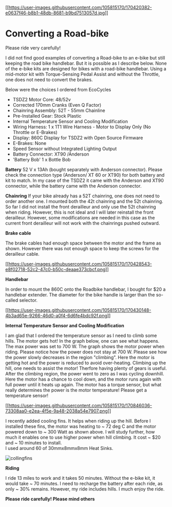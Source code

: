[[https://user-images.githubusercontent.com/105815170/170420382-e0637f46-b8b1-48db-8681-b9bd7513057d.jpg]]

# Converting a Road-bike 

Please ride very carefully!

I did not find good examples of converting a Road-bike to an e-bike but still keeping the road bike handlebar. But it is possible as I describe below.
None of the e-bike kits are designed for bikes with a road-bike handlebar. Using a mid-motor kit with Torque-Sensing Pedal Assist and without the Throttle, one does not need to convert the brakes.

Below were the choices I ordered from EcoCycles
* TSDZ2 Motor Core: 48/52v
*  Corrected 170mm Cranks (Even Q Factor)
* Chainring Assembly: 52T - 55mm Chainline
* Pre-Installed Gear: Stock Plastic 
* Internal Temperature Sensor and Cooling Modification 
* Wiring Harness: 1 x 1T1 Wire Harness - Motor to Display Only (No Throttle or E-Brakes)
* Display: 860C Display for TSDZ2 with Open Source Firmware 
* E-Brakes: None
* Speed Sensor without Integrated Lighting Output
* Battery Connector: XT90 /Anderson
* 'Battery Bob'  1 x Bottle Bob

**Battery** 
52 V x 13Ah (bought separately with Anderson connector). Please check the connection type (Anderson/ XT 60 or XT90) for both battery and kit to match.
In my case of the TSDZ2 it came with the Anderson and XT90 connector, while the battery came with the Anderson connector.

**Chainring**
If your bike already has a 52T chainring, one does not need to order another one. I mounted both the 42t chainring and the 52t chainring. So far I did not install the front derailleur and only use the 52t chainring when riding. However, this is not ideal and I will later reinstall the front derailleur. However, some modifications are needed in this case as the current front derailleur will not work with the chainrings pushed outward.

**Brake cable**

The brake cables had enough space between the motor and the frame as shown. 
However there was not enough space to keep the screws for the derailleur cable.

[[https://user-images.githubusercontent.com/105815170/170428543-e8f02718-52c2-47c0-b50c-deaae373cbcf.png]]



**Handlebar**

In order to mount the 860C onto the Roadbike handlebar, I bought for $20 a handlebar extender. The diameter for the bike handle is larger than the so-called selector.

[[https://user-images.githubusercontent.com/105815170/170430148-4b3ad65e-9266-46d0-a0f4-6d6fe4bdc92f.png]]

**Internal Temperature Sensor and Cooling Modification** 

I am glad that I ordered the temperature sensor as I need to climb some hills. The motor gets hot!
In the graph below, one can see what happens. The max power was set to 700 W. The graph shows the motor power when riding. Please notice how the power does not stay at 700 W. Please see how the power slowly decreases in the region "climbing". Here the motor is getting hot and the power is reduced to avoid over-heating. Climbing up the hill, one needs to assist the motor! Therfore having plenty of gears is useful. 
After the climbing region, the power went to zero as I was cycling downhill. Here the motor has a chance to cool down, and the motor runs again with full power until it heats up again. The motor has a torque sensor, but what really determines the power is the motor temperature! Please get a temperature sensor! 

[[https://user-images.githubusercontent.com/105815170/170846036-73308aa0-e2ea-4f5e-9a48-2038a54e7907.png]]

I recently added cooling fins. It helps when riding up the hill. Before I installed these fins, the motor was heating to  ~ 72 deg C and the motor powered down to ~ 300 Watt as shown above. I will study further, how much it enables one to use higher power when hill climbing. It cost ~ $20 and ~ 10 minutes to install.  
I used around 60 of 30mmx8mmx8mm Heat Sinks. 

![collingfins](https://user-images.githubusercontent.com/105815170/188792637-70f7bd15-1450-4cd8-90e6-aecb53b59bb8.jpg)

**Riding**

I ride 13 miles to work and it takes 50 minutes. Without the e-bike kit, it would take ~ 70 minutes. I need to recharge the battery after each ride, as only ~ 30% remains. However, my ride includes hills. I much enjoy the ride.

**Please ride carefully! Please mind others**


